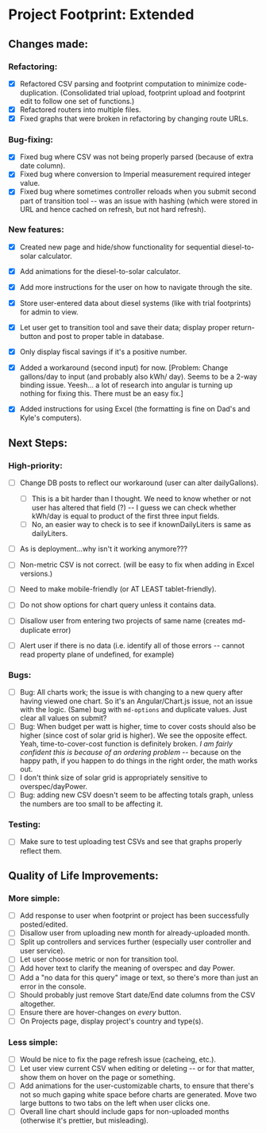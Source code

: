# Project Footprint: Extended

## Changes made:
### Refactoring:
- [x] Refactored CSV parsing and footprint computation to minimize code-duplication. (Consolidated trial upload, footprint upload and footprint edit to follow one set of functions.)
- [x] Refactored routers into multiple files.
- [x] Fixed graphs that were broken in refactoring by changing route URLs.

### Bug-fixing:
- [x] Fixed bug where CSV was not being properly parsed (because of extra date column).
- [x] Fixed bug where conversion to Imperial measurement required integer value.
- [x] Fixed bug where sometimes controller reloads when you submit second part of transition tool -- was an issue with hashing (which were stored in URL and hence cached on refresh, but not hard refresh).

### New features:
- [x] Created new page and hide/show functionality for sequential diesel-to-solar calculator.
- [x] Add animations for the diesel-to-solar calculator.
- [x] Add more instructions for the user on how to navigate through the site.
- [x] Store user-entered data about diesel systems (like with trial footprints) for admin to view.
- [x] Let user get to transition tool and save their data; display proper return-button and post to proper table in database.
- [x] Only display fiscal savings if it's a positive number.
- [x] Added a workaround (second input) for now. [Problem: Change gallons/day to input (and probably also kWh/ day). Seems to be a 2-way binding issue. Yeesh... a lot of research into angular is turning up nothing for fixing this. There must be an easy fix.]
- [x] Added instructions for using Excel (the formatting is fine on Dad's and Kyle's computers).


## Next Steps:
### High-priority:
- [ ] Change DB posts to reflect our workaround (user can alter dailyGallons).
    - [ ] This is a bit harder than I thought. We need to know whether or not user has altered that field (?) -- I guess we can check whether kWh/day is equal to product of the first three input fields.
    - [ ] No, an easier way to check is to see if knownDailyLiters is same as dailyLiters.
- [ ] As is deployment...why isn't it working anymore???
- [ ] Non-metric CSV is not correct. (will be easy to fix when adding in Excel versions.)
- [ ] Need to make mobile-friendly (or AT LEAST tablet-friendly).
- [ ] Do not show options for chart query unless it contains data.
- [ ] Disallow user from entering two projects of same name (creates md-duplicate error)
- [ ] Alert user if there is no data (i.e. identify all of those errors -- cannot read property plane of undefined, for example)


### Bugs:
- [ ] Bug: All charts work; the issue is with changing to a new query after having viewed one chart. So it's an Angular/Chart.js issue, not an issue with the logic. (Same) bug with `md-options` and duplicate values. Just clear all values on submit?
- [ ] Bug: When budget per watt is higher, time to cover costs should also be higher (since cost of solar grid is higher). We see the opposite effect. Yeah, time-to-cover-cost function is definitely broken. *I am fairly confident this is because of an ordering problem* -- because on the happy path, if you happen to do things in the right order, the math works out.
- [ ] I don't think size of solar grid is appropriately sensitive to overspec/dayPower.
- [ ] Bug: adding new CSV doesn't seem to be affecting totals graph, unless the numbers are too small to be affecting it.

### Testing:
- [ ] Make sure to test uploading test CSVs and see that graphs properly reflect them.


## Quality of Life Improvements:
### More simple:
- [ ] Add response to user when footprint or project has been successfully posted/edited.
- [ ] Disallow user from uploading new month for already-uploaded month.
- [ ] Split up controllers and services further (especially user controller and user service).
- [ ] Let user choose metric or non for transition tool.
- [ ] Add hover text to clarify the meaning of overspec and day Power.
- [ ] Add a "no data for this query" image or text, so there's more than just an error in the console.
- [ ] Should probably just remove Start date/End date columns from the CSV altogether.
- [ ] Ensure there are hover-changes on *every* button.
- [ ] On Projects page, display project's country and type(s).

### Less simple:
- [ ] Would be nice to fix the page refresh issue (cacheing, etc.).
- [ ] Let user view current CSV when editing or deleting -- or for that matter, show them on hover on the page or something.
- [ ] Add animations for the user-customizable charts, to ensure that there's not so much gaping white space before charts are generated. Move two large buttons to two tabs on the left when user clicks one.
- [ ] Overall line chart should include gaps for non-uploaded months (otherwise it's prettier, but misleading).

